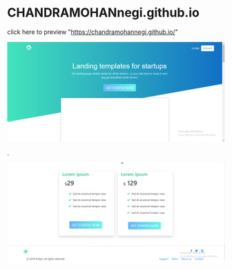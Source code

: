 # CHANDRAMOHANnegi.github.io


click here to preview "https://chandramohannegi.github.io/"


![Document](https://github.com/CHANDRAMOHANnegi/CHANDRAMOHANnegi.github.io/blob/master/images/Screenshot%20(54).png)


.


![Document](https://github.com/CHANDRAMOHANnegi/CHANDRAMOHANnegi.github.io/blob/master/images/Screenshot%20(56).png)
